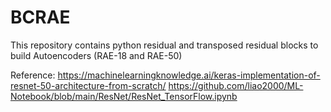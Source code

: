 # BCRAE

This repository contains python residual and transposed residual blocks to build Autoencoders (RAE-18 and RAE-50)


Reference:
https://machinelearningknowledge.ai/keras-implementation-of-resnet-50-architecture-from-scratch/
https://github.com/liao2000/ML-Notebook/blob/main/ResNet/ResNet_TensorFlow.ipynb
